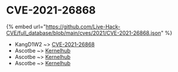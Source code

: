 # CVE-2021-26868
{% embed url="https://github.com/Live-Hack-CVE/full_database/blob/main/cves/2021/CVE-2021-26868.json" %}

* KangD1W2 ~> [CVE-2021-26868](https://www.alice-snow.ru/2021/database/cve-2021-26868/cve-2021-26868-kangd1w2)
* Ascotbe ~> [Kernelhub](https://www.alice-snow.ru/2021/database/cve-2021-26868/kernelhub-ascotbe)
* Ascotbe ~> [Kernelhub](https://www.alice-snow.ru/2021/database/cve-2021-26868/kernelhub-ascotbe)
* Ascotbe ~> [Kernelhub](https://www.alice-snow.ru/2021/database/cve-2021-26868/kernelhub-ascotbe)